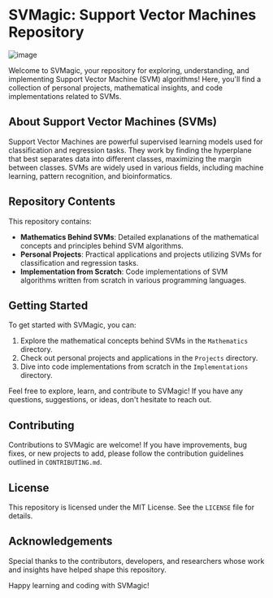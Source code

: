 # SVMagic: Support Vector Machines Repository
![image](https://github.com/Dishantkharkar/SVMagic/assets/130529528/f7381890-5d10-496c-9398-e5271b9f6e50)


Welcome to SVMagic, your repository for exploring, understanding, and implementing Support Vector Machine (SVM) algorithms! Here, you'll find a collection of personal projects, mathematical insights, and code implementations related to SVMs.

## About Support Vector Machines (SVMs)

Support Vector Machines are powerful supervised learning models used for classification and regression tasks. They work by finding the hyperplane that best separates data into different classes, maximizing the margin between classes. SVMs are widely used in various fields, including machine learning, pattern recognition, and bioinformatics.

## Repository Contents

This repository contains:

- **Mathematics Behind SVMs**: Detailed explanations of the mathematical concepts and principles behind SVM algorithms.
- **Personal Projects**: Practical applications and projects utilizing SVMs for classification and regression tasks.
- **Implementation from Scratch**: Code implementations of SVM algorithms written from scratch in various programming languages.

## Getting Started

To get started with SVMagic, you can:

1. Explore the mathematical concepts behind SVMs in the `Mathematics` directory.
2. Check out personal projects and applications in the `Projects` directory.
3. Dive into code implementations from scratch in the `Implementations` directory.

Feel free to explore, learn, and contribute to SVMagic! If you have any questions, suggestions, or ideas, don't hesitate to reach out.

## Contributing

Contributions to SVMagic are welcome! If you have improvements, bug fixes, or new projects to add, please follow the contribution guidelines outlined in `CONTRIBUTING.md`.

## License

This repository is licensed under the MIT License. See the `LICENSE` file for details.

## Acknowledgements

Special thanks to the contributors, developers, and researchers whose work and insights have helped shape this repository.

Happy learning and coding with SVMagic!
